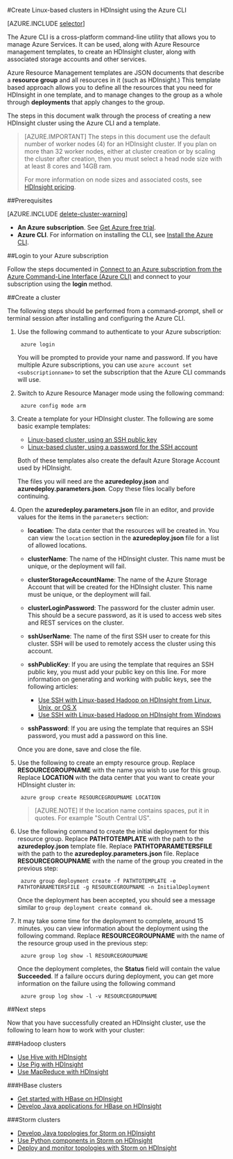 <properties
   	pageTitle="Create Hadoop, HBase, or Storm clusters on Linux in HDInsight using the cross-platform Azure CLI | Microsoft Azure"
   	description="Learn how to create Linux-based HDInsight clusters using the cross-platform Azure CLI, Azure Resource Manager templates, and the Azure REST API. You can specify the cluster type (Hadoop, HBase, or Storm,) or use scripts to install custom components.."
   	services="hdinsight"
   	documentationCenter=""
   	authors="Blackmist"
   	manager="paulettm"
   	editor="cgronlun"
	tags="azure-portal"/>

<tags
   	ms.service="hdinsight"
   	ms.devlang="na"
   	ms.topic="article"
   	ms.tgt_pltfrm="na"
   	ms.workload="big-data"
   	ms.date="03/08/2016"
   	ms.author="larryfr"/>

#Create Linux-based clusters in HDInsight using the Azure CLI

[AZURE.INCLUDE [selector](../../includes/hdinsight-selector-create-clusters.md)]

The Azure CLI is a cross-platform command-line utility that allows you to manage Azure Services. It can be used, along with Azure Resource management templates, to create an HDInsight cluster, along with associated storage accounts and other services.

Azure Resource Management templates are JSON documents that describe a __resource group__ and all resources in it (such as HDInsight.) This template based approach allows you to define all the resources that you need for HDInsight in one template, and to manage changes to the group as a whole through __deployments__ that apply changes to the group.

The steps in this document walk through the process of creating a new HDInsight cluster using the Azure CLI and a template.

> [AZURE.IMPORTANT] The steps in this document use the default number of worker nodes (4) for an HDInsight cluster. If you plan on more than 32 worker nodes, either at cluster creation or by scaling the cluster after creation, then you must select a head node size with at least 8 cores and 14GB ram.
>
> For more information on node sizes and associated costs, see [HDInsight pricing](https://azure.microsoft.com/pricing/details/hdinsight/).

##Prerequisites

[AZURE.INCLUDE [delete-cluster-warning](../../includes/hdinsight-delete-cluster-warning.md)]

- **An Azure subscription**. See [Get Azure free trial](https://azure.microsoft.com/documentation/videos/get-azure-free-trial-for-testing-hadoop-in-hdinsight/).
- __Azure CLI__. For information on installing the CLI, see [Install the Azure CLI](../xplat-cli-install.md).

##Login to your Azure subscription

Follow the steps documented in [Connect to an Azure subscription from the Azure Command-Line Interface (Azure CLI)](../xplat-cli-connect.md) and connect to your subscription using the __login__ method.

##Create a cluster

The following steps should be performed from a command-prompt, shell or terminal session after installing and configuring the Azure CLI.

1. Use the following command to authenticate to your Azure subscription:

        azure login

    You will be prompted to provide your name and password. If you have multiple Azure subscriptions, you can use `azure account set <subscriptionname>` to set the subscription that the Azure CLI commands will use.

3. Switch to Azure Resource Manager mode using the following command:

        azure config mode arm

4. Create a template for your HDInsight cluster. The following are some basic example templates:

    * [Linux-based cluster, using an SSH public key](https://github.com/Azure/azure-quickstart-templates/tree/master/101-hdinsight-linux-ssh-publickey)
    * [Linux-based cluster, using a password for the SSH account](https://github.com/Azure/azure-quickstart-templates/tree/master/101-hdinsight-linux-ssh-password)

    Both of these templates also create the default Azure Storage Account used by HDInsight.

    The files you will need are the __azuredeploy.json__ and __azuredeploy.parameters.json__. Copy these files locally before continuing.

5. Open the __azuredeploy.parameters.json__ file in an editor, and provide values for the items in the `parameters` section:

    * __location__: The data center that the resources will be created in. You can view the `location` section in the __azuredeploy.json__ file for a list of allowed locations.
    * __clusterName__: The name of the HDInsight cluster. This name must be unique, or the deployment will fail.
    * __clusterStorageAccountName__: The name of the Azure Storage Account that will be created for the HDInsight cluster. This name must be unique, or the deployment will fail.
    * __clusterLoginPassword__: The password for the cluster admin user. This should be a secure password, as it is used to access web sites and REST services on the cluster.
    * __sshUserName__: The name of the first SSH user to create for this cluster. SSH will be used to remotely access the cluster using this account.
    * __sshPublicKey__: If you are using the template that requires an SSH public key, you must add your public key on this line. For more information on generating and working with public keys, see the following articles:

        * [Use SSH with Linux-based Hadoop on HDInsight from Linux, Unix, or OS X](hdinsight-hadoop-linux-use-ssh-unix.md)
        * [Use SSH with Linux-based Hadoop on HDInsight from Windows](hdinsight-hadoop-linux-use-ssh-windows.md)

    * __sshPassword__: If you are using the template that requires an SSH password, you must add a password on this line.

    Once you are done, save and close the file.

5. Use the following to create an empty resource group. Replace __RESOURCEGROUPNAME__ with the name you wish to use for this group. Replace __LOCATION__ with the data center that you want to create your HDInsight cluster in:

        azure group create RESOURCEGROUPNAME LOCATION

    > [AZURE.NOTE] If the location name contains spaces, put it in quotes. For example "South Central US".

6. Use the following command to create the initial deployment for this resource group. Replace __PATHTOTEMPLATE__ with the path to the __azuredeploy.json__ template file. Replace __PATHTOPARAMETERSFILE__ with the path to the __azuredeploy.parameters.json__ file. Replace __RESOURCEGROUPNAME__ with the name of the group you created in the previous step:

        azure group deployment create -f PATHTOTEMPLATE -e PATHTOPARAMETERSFILE -g RESOURCEGROUPNAME -n InitialDeployment

    Once the deployment has been accepted, you should see a message similar to `group deployment create command ok`.

7. It may take some time for the deployment to complete, around 15 minutes. you can view information about the deployment using the following command. Replace __RESOURCEGROUPNAME__ with the name of the resource group used in the previous step:

        azure group log show -l RESOURCEGROUPNAME

    Once the deployment completes, the __Status__ field will contain the value __Succeeded__.  If a failure occurs during deployment, you can get more information on the failure using the following command

        azure group log show -l -v RESOURCEGROUPNAME

##Next steps

Now that you have successfully created an HDInsight cluster, use the following to learn how to work with your cluster:

###Hadoop clusters

* [Use Hive with HDInsight](hdinsight-use-hive.md)
* [Use Pig with HDInsight](hdinsight-use-pig.md)
* [Use MapReduce with HDInsight](hdinsight-use-mapreduce.md)

###HBase clusters

* [Get started with HBase on HDInsight](hdinsight-hbase-tutorial-get-started-linux.md)
* [Develop Java applications for HBase on HDInsight](hdinsight-hbase-build-java-maven-linux.md)

###Storm clusters

* [Develop Java topologies for Storm on HDInsight](hdinsight-storm-develop-java-topology.md)
* [Use Python components in Storm on HDInsight](hdinsight-storm-develop-python-topology.md)
* [Deploy and monitor topologies with Storm on HDInsight](hdinsight-storm-deploy-monitor-topology-linux.md)
